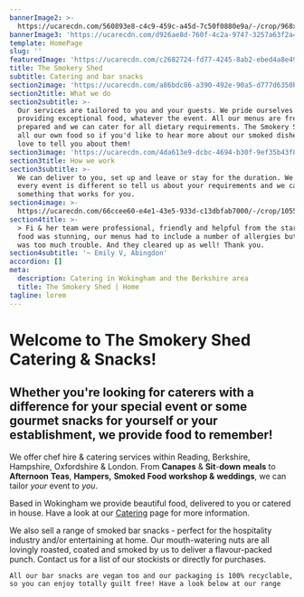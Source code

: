 ```yaml
---
bannerImage2: >-
  https://ucarecdn.com/560893e8-c4c9-459c-a45d-7c50f0880e9a/-/crop/968x511/0,95/-/preview/
bannerImage3: 'https://ucarecdn.com/d926ae8d-760f-4c2a-9747-3257a63f2a4b/'
template: HomePage
slug: ''
featuredImage: 'https://ucarecdn.com/c2682724-fd77-4245-8ab2-ebed4a8e49e2/'
title: The Smokery Shed
subtitle: Catering and bar snacks
section2image: 'https://ucarecdn.com/a86bdc86-a390-492e-90a5-d777d6350b03/'
section2title: What we do
section2subtitle: >-
  Our services are tailored to you and your guests. We pride ourselves on
  providing exceptional food, whatever the event. All our menus are freshly
  prepared and we can cater for all dietary requirements. The Smokery Shed smoke
  all our own food so if you'd like to hear more about our smoked dishes, we'd
  love to tell you about them!
section3image: 'https://ucarecdn.com/4da613e9-dcbc-4694-b30f-9ef35b43f853/'
section3title: How we work
section3subtitle: >-
  We can deliver to you, set up and leave or stay for the duration. We know that
  every event is different so tell us about your requirements and we can create
  something that works for you.
section4image: >-
  https://ucarecdn.com/66ccee60-e4e1-43e5-933d-c13dbfab7000/-/crop/1055x288/0,125/-/preview/-/grayscale/
section4title: >-
  > Fi & her team were professional, friendly and helpful from the start. The
  food was stunning, our menus had to include a number of allergies but nothing
  was too much trouble. And they cleared up as well! Thank you.
section4subtitle: '~ Emily V, Abingdon'
accordion: []
meta:
  description: Catering in Wokingham and the Berkshire area
  title: The Smokery Shed | Home
tagline: lorem
---
```

# Welcome to The Smokery Shed Catering & Snacks!

## Whether you're looking for caterers with a difference for your special event or some gourmet snacks for yourself or your establishment, we provide food to remember!

We offer chef hire & catering services within Reading, Berkshire, Hampshire, Oxfordshire & London. From **Canapes** & **Sit**-**down** **meals** to **Afternoon** **Teas**, **Hampers,** **Smoked** **Food** **workshop &** [](http://thesmokeryshed.co.uk/weddings/4594714113)**weddings**, we can tailor *your* event to *you*.

Based in Wokingham we provide beautiful food, delivered to you or catered in house. Have a look at our [Catering](http://thesmokeryshed.co.uk/catering/4594354717) page for more information.

We also sell a range of smoked bar snacks - perfect for the hospitality industry and/or entertaining at home. Our mouth-watering nuts are all lovingly roasted, coated and smoked by us to deliver a flavour-packed punch. Contact us for a list of our stockists or directly for purchases.

`All our bar snacks are vegan too and our packaging is 100% recyclable, so you can enjoy totally guilt free! Have a look below at our range`